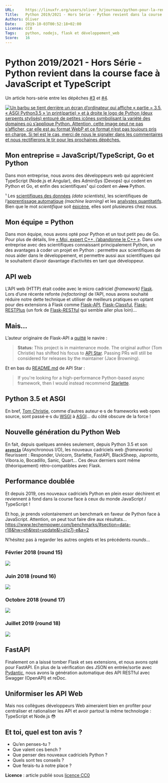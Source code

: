 ```yaml
---
URL:     https://linuxfr.org/users/oliver_h/journaux/python-pour-la-rentree-2019-hors-serie-python-revient-dans-la-course-face-a-node-js-8fa9db9e-c045-4136-8618-9044e69f56e0
Title:   Python 2019/2021 - Hors Série - Python revient dans la course face à Node.js
Authors: Oliver
Date:    2019-10-03T00:52:18+02:00
License: CC0
Tags:    python, nodejs, flask et développement_web
Score:   16
---
```


Python 2019/2021 - Hors Série - Python revient dans la course face à JavaScript et TypeScript
=============================================================================================

Un article hors-série entre les dépêches [#3](https://linuxfr.org/news/python-pour-la-rentree-2019-partie-3-installation-de-python-et-de-paquets) et [#4](https://linuxfr.org/news/python-pour-la-rentree-2019-partie-4-plusieurs-pythons).

[![Un barbu se tient derrière un écran d’ordinateur qui affiche « partie = 3.5, « ASGI Python3.5 » \n print(partie) » et à droite le logo de Python (deux serpents stylisés) entouré de petites icônes symbolisant la variété des domaines où s’applique Python. Attention, cette image peut ne pas s’afficher, car elle est au format WebP et ce format n’est pas toujours pris en charge. Si tel est le cas, merci de nous le signaler dans les commentaires et nous rectifierons le tir pour les prochaines dépêches.](35.webp)](https://github.com/linuxfr.org/articles/tree/main/python/2019-2021/35.webp)

Mon entreprise = JavaScript/TypeScript, Go et Python
----------------------------------------------------

Dans mon entreprise, nous avons des développeurs web qui apprécient TypeScript (Node.js et Angular), des AdminSys (Devops) qui codent en Python et Go, et enfin des scientifiques¹ qui codent en ~~Java~~ Python.

¹ Les [scientifiques des données](https://fr.wikipedia.org/wiki/Science_des_données) *(data scientists)*, les scientifiques de l’[apprentissage automatique](https://fr.wikipedia.org/wiki/Apprentissage_automatique) *(machine learning)* et les [analystes quantitatifs](https://fr.wikipedia.org/wiki/Analyse_quantitative_(économie)). Bien que le mot *scientifique* soit [épicène](https://fr.wikipedia.org/wiki/Mot_épicène), elles sont plusieures chez nous.

Mon équipe = Python
-------------------

Dans mon équipe, nous avons opté pour Python et un tout petit peu de Go. Pour plus de détails, lire [« Moi, expert C++, j’abandonne le C++ »](https://linuxfr.org/news/moi-expert-c-j-abandonne-le-c). Dans une entreprise avec des scientifiques connaissant principalement Python, un des avantages à coder un projet en Python : permettre aux scientifiques de nous aider dans le développement, et permettre aussi aux scientifiques qui le souhaitent d’avoir davantage d’activités en tant que développeur.

API web
-------

L’API web (HTTP) était codée avec le micro cadriciel *(framework)* [Flask](https://fr.wikipedia.org/wiki/Flask_(framework)).
Lors d’une récente refonte *(refactoring)* de l’API, nous avons souhaité réduire notre dette technique et utiliser de meilleurs pratiques en optant pour des extensions à Flask comme [Flask-API](https://www.flaskapi.org), [Flask-Classful](https://github.com/teracyhq/flask-classful), [Flask-RESTPlus](https://flask-restplus.readthedocs.io) (un fork de [Flask-RESTful](https://flask-restful.readthedocs.io) qui semble aller plus loin)…

Mais…
-----

L’auteur originaire de Flask-API a [quitté](https://github.com/flask-api/flask-api#flask-api) le navire :

> **Status:** This project is in maintenance mode. The original author (Tom Christie) has shifted his focus to [API Star](https://github.com/encode/apistar). Passing PRs will still be considered for releases by the maintainer (Jace Browning).

Et en bas du [README.md](https://github.com/encode/apistar#where-did-the-server-go) de API Star :

> If you're looking for a high-performance Python-based async framework, then I would instead recommend [Starlette](https://www.starlette.io/).

Python 3.5 et ASGI
------------------

En bref, [Tom Christie](http://www.tomchristie.com/), comme d’autres auteur⋅e⋅s de frameworks web open source, sont passé⋅e⋅s du [WSGI](https://fr.wikipedia.org/wiki/Web_Server_Gateway_Interface "Web Server Gateway Interface, une spécification Python pour interfacer serveurs et applications web") à [ASGI](https://asgi.readthedocs.io/en/latest/specs/main.html "Asynchronous Server Gateway Interface, la même fonctionnalité que WSIG mais en asynchrone")… du côté obscure de la force !

Nouvelle génération du Python Web
---------------------------------

En fait, depuis quelques années seulement, depuis Python 3.5 et son [**`asyncio`**](https://docs.python.org/dev/library/asyncio.html) (Asynchronous I/O), les nouveaux cadriciels web *(frameworks)* fleurissent : Responder, Uvicorn, Starlette, FastAPI, BlackSheep, Japronto, Vibora.io, Bocadillo, Sanic, Quart… Ces deux derniers sont même (théoriquement) rétro-compatibles avec Flask.

Performance doublée
-------------------

Et depuis 2019, ces nouveaux cadriciels Python en plein essor déchirent et reviennent à fond dans la course face à ceux du monde JavaScript / TypeScript !

Et hop, je prends volontairement un benchmark en faveur de Python face à JavaScript.
Attention, on peut tout faire dire aux résultats…
https://www.techempower.com/benchmarks/#section=data-r18&hw=ph&test=update&l=zijz7j-e&a=2

N’hésitez pas à regarder les autres onglets et les précédents *rounds*…

### Février 2018 (round 15)

[![](http://olibre.github.io/GreatTips/python/news/bench-python-js_2018-02.webp)](https://www.techempower.com/benchmarks/#section=data-r15&hw=ph&test=update&l=zijz7j-e&a=2)

### Juin 2018 (round 16)

[![](http://olibre.github.io/GreatTips/python/news/bench-python-js_2018-06.webp)](https://www.techempower.com/benchmarks/#section=data-r16&hw=ph&test=update&l=zijz7j-e&a=2)

### Octobre 2018 (round 17)

[![](http://olibre.github.io/GreatTips/python/news/bench-python-js_2018-10.webp)](https://www.techempower.com/benchmarks/#section=data-r17&hw=ph&test=update&l=zijz7j-e&a=2)

### Juillet 2019 (round 18)

[![](http://olibre.github.io/GreatTips/python/news/bench-python-js_2019-07.webp)](https://www.techempower.com/benchmarks/#section=data-r18&hw=ph&test=update&l=zijz7j-e&a=2)

FastAPI
-------

Finalement on a laissé tomber Flask et ses extensions, et nous avons opté pour FastAPI.
En plus de la vérification des JSON en entrée/sortie avec [Pydantic](https://pydantic-docs.helpmanual.io/), nous avons la génération automatique des API RESTful avec Swagger (OpenAPI) et reDoc.

Uniformiser les API Web
-----------------------

Mais nos collègues développeurs Web aimeraient bien en profiter pour centraliser et rationaliser les API et avoir partout la même technologie : TypeScript et Node.js 😳

Et toi, quel est ton avis ?
---------------------------

* Qu’en penses-tu ?
* Que valent ces bench ?
* Que penser des nouveaux cadriciels Python ?
* Quels sont tes conseils ?
* Que ferais-tu à notre place ?

**Licence** : article publié sous [licence CC0](https://fr.m.wikipedia.org/wiki/Licence_CC0)
